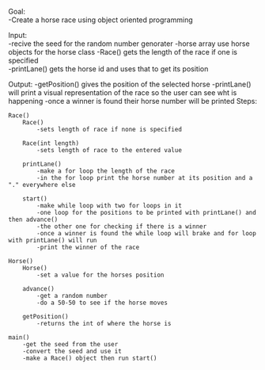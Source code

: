 Goal:   
	-Create a horse race using object oriented programming

Input:  
	-recive the seed for the random number genorater
	-horse array use horse objects for the horse class
	-Race() gets the length of the race if one is specified		
	-printLane() gets the horse id and uses that to get its position
	
Output: 
	-getPosition() gives the position of the selected horse
	-printLane() will print a visual representation of the race so the user can see wht is happening
	-once a winner is found their horse number will be printed
Steps:

	Race()
		Race()
			-sets length of race if none is specified
		
		Race(int length) 
			-sets length of race to the entered value
		
		printLane()
			-make a for loop the length of the race
			-in the for loop print the horse number at its position and a "." everywhere else

		start()
			-make while loop with two for loops in it
			-one loop for the positions to be printed with printLane() and then advance()
			-the other one for checking if there is a winner
			-once a winner is found the while loop will brake and for loop with printLane() will run
			-print the winner of the race
		
	Horse()
		Horse()
			-set a value for the horses position
		
		advance()
			-get a random number
			-do a 50-50 to see if the horse moves 
		
		getPosition()
			-returns the int of where the horse is

	main()
		-get the seed from the user
		-convert the seed and use it
		-make a Race() object then run start()
